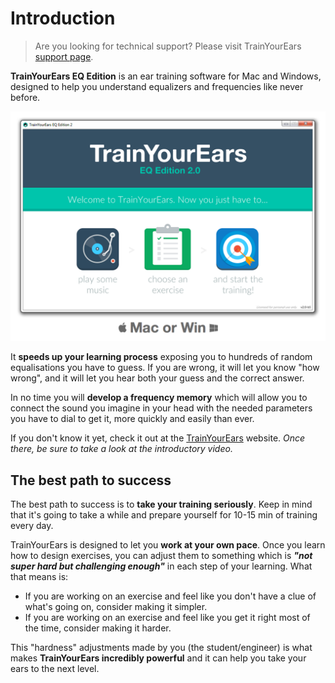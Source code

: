 # Introduction

> Are you looking for technical support? Please visit TrainYourEars [support page](https://support.trainyourears.com/).

**TrainYourEars EQ Edition** is an ear training software for Mac and Windows, designed to help you understand equalizers and frequencies like never before.

![](.gitbook/assets/intro.png)

It **speeds up your learning process** exposing you to hundreds of random equalisations you have to guess. If you are wrong, it will let you know "how wrong", and it will let you hear both your guess and the correct answer.

In no time you will **develop a frequency memory** which will allow you to connect the sound you imagine in your head with the needed parameters you have to dial to get it, more quickly and easily than ever.

If you don't know it yet, check it out at the [TrainYourEars](https://www.trainyourears.com) website. _Once there, be sure to take a look at the introductory video._

## The best path to success

The best path to success is to **take your training seriously**. Keep in mind that it's going to take a while and prepare yourself for 10-15 min of training every day.

TrainYourEars is designed to let you **work at your own pace**. Once you learn how to design exercises, you can adjust them to something which is _**"not super hard but challenging enough"**_ in each step of your learning. What that means is:

* If you are working on an exercise and feel like you don't have a clue of what's going on, consider making it simpler.
* If you are working on an exercise and feel like you get it right most of the time, consider making it harder.

This "hardness" adjustments made by you \(the student/engineer\) is what makes **TrainYourEars incredibly powerful** and it can help you take your ears to the next level.



